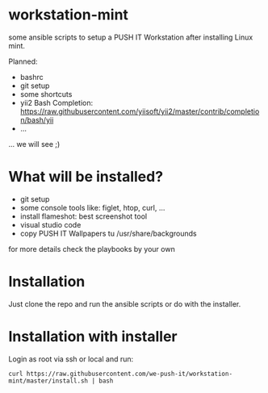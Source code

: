 # workstation-mint

some ansible scripts to setup a PUSH IT Workstation after installing Linux mint.

Planned:

- bashrc
- git setup
- some shortcuts
- yii2 Bash Completion: https://raw.githubusercontent.com/yiisoft/yii2/master/contrib/completion/bash/yii
- ...

... we will see ;)

# What will be installed?

 - git setup
 - some console tools like: figlet, htop, curl, ...
 - install flameshot: best screenshot tool
 - visual studio code
 - copy PUSH IT Wallpapers tu /usr/share/backgrounds 

for more details check the playbooks by your own

# Installation

Just clone the repo and run the ansible scripts or do with the installer.

# Installation with installer

Login as root via ssh or local and run:

    curl https://raw.githubusercontent.com/we-push-it/workstation-mint/master/install.sh | bash

